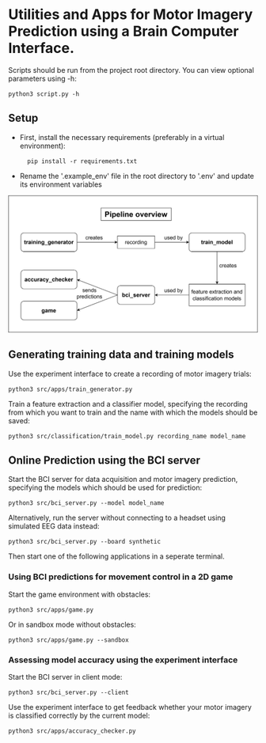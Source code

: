 # Utilities and Apps for Motor Imagery Prediction using a Brain Computer Interface.
Scripts should be run from the project root directory. You can view optional parameters using -h:

    python3 script.py -h

## Setup
- First, install the necessary requirements (preferably in a virtual environment):

        pip install -r requirements.txt

- Rename the '.example_env' file in the root directory to '.env' and update its environment variables


![Overview of the Pipeline](https://github.com/lcordes/bci/blob/main/architecture/pipeline.png)


## Generating training data and training models
Use the experiment interface to create a recording of motor imagery trials:

    python3 src/apps/train_generator.py

Train a feature extraction and a classifier model, specifying the recording from which you want to train and the name with which the models should be saved:

    python3 src/classification/train_model.py recording_name model_name

## Online Prediction using the BCI server
Start the BCI server for data acquisition and motor imagery prediction, specifying the models which should be used for prediction:

    python3 src/bci_server.py --model model_name

Alternatively, run the server without connecting to a headset using simulated EEG data instead:
    
    python3 src/bci_server.py --board synthetic

Then start one of the following applications in a seperate terminal.

### Using BCI predictions for movement control in a 2D game
Start the game environment with obstacles:

    python3 src/apps/game.py

Or in sandbox mode without obstacles:

    python3 src/apps/game.py --sandbox


### Assessing model accuracy using the experiment interface

Start the BCI server in client mode:

    python3 src/bci_server.py --client

Use the experiment interface to get feedback whether your motor imagery is classified correctly by the current model:

    python3 src/apps/accuracy_checker.py
